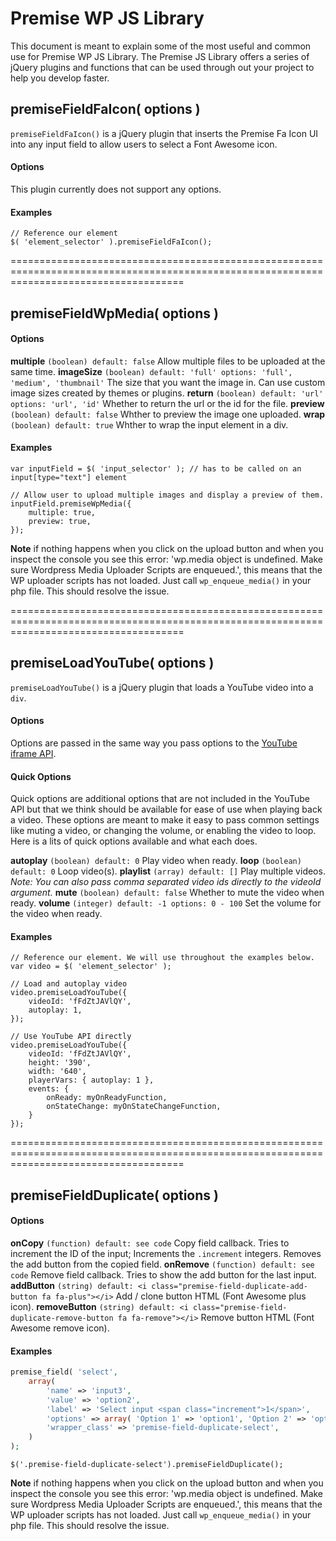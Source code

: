 # Premise WP JS Library #

This document is meant to explain some of the most useful and common use for Premise WP JS Library. The Premise JS Library offers a series of jQuery plugins and functions that can be used through out your project to help you develop faster.

## premiseFieldFaIcon( options ) ##

`premiseFieldFaIcon()` is a jQuery plugin that inserts the Premise Fa Icon UI into any input field to allow users to select a Font Awesome icon.

#### Options ####

This plugin currently does not support any options.

#### Examples ####

```JS
// Reference our element
$( 'element_selector' ).premiseFieldFaIcon();
```
==========================================================================================================================================

## premiseFieldWpMedia( options ) ##

#### Options ####

**multiple** `(boolean) default: false` Allow multiple files to be uploaded at the same time.
**imageSize** `(boolean) default: 'full' options: 'full', 'medium', 'thumbnail'` The size that you want the image in. Can use custom image sizes created by themes or plugins.
**return** `(boolean) default: 'url' options: 'url', 'id'` Whether to return the url or the id for the file.
**preview** `(boolean) default: false` Whther to preview the image one uploaded.
**wrap** `(boolean) default: true` Whther to wrap the input element in a div.

#### Examples ####

```JS
var inputField = $( 'input_selector' ); // has to be called on an input[type="text"] element

// Allow user to upload multiple images and display a preview of them.
inputField.premiseWpMedia({
	multiple: true,
	preview: true,
});
```

**Note** if nothing happens when you click on the upload button and when you inspect the console you see this error: 'wp.media object is undefined. Make sure Wordpress Media Uploader Scripts are enqueued.', this means that the WP uploader scripts has not loaded. Just call `wp_enqueue_media()` in your php file. This should resolve the issue.

==========================================================================================================================================

## premiseLoadYouTube( options ) ##

`premiseLoadYouTube()` is a jQuery plugin that loads a YouTube video into a `div`.

#### Options ####

Options are passed in the same way you pass options to the [YouTube iframe API](https://developers.google.com/youtube/iframe_api_reference).

#### Quick Options ####

Quick options are additional options that are not included in the YouTube API but that we think should be available for ease of use when playing back a video. These options are meant to make it easy to pass common settings like muting a video, or changing the volume, or enabling the video to loop. Here is a lits of quick options available and what each does.

**autoplay** `(boolean) default: 0` Play video when ready.
**loop** `(boolean) default: 0` Loop video(s).
**playlist** `(array) default: []` Play multiple videos. *Note: You can also pass comma separated video ids directly to the videoId argument.*
**mute** `(boolean) default: false` Whether to mute the video when ready.
**volume** `(integer) default: -1 options: 0 - 100` Set the volume for the video when ready.

#### Examples ####

```JS
// Reference our element. We will use throughout the examples below.
var video = $( 'element_selector' );

// Load and autoplay video
video.premiseLoadYouTube({
	videoId: 'fFdZtJAVlQY',
	autoplay: 1,
});

// Use YouTube API directly
video.premiseLoadYouTube({
	videoId: 'fFdZtJAVlQY',
	height: '390',
	width: '640',
	playerVars: { autoplay: 1 },
	events: {
		onReady: myOnReadyFunction,
		onStateChange: myOnStateChangeFunction,
	}
});
```

==========================================================================================================================================

## premiseFieldDuplicate( options ) ##

#### Options ####

**onCopy** `(function) default: see code` Copy field callback. Tries to increment the ID of the input; Increments the `.increment` integers. Removes the add button from the copied field.
**onRemove** `(function) default: see code` Remove field callback. Tries to show the add button for the last input.
**addButton** `(string) default: <i class="premise-field-duplicate-add-button fa fa-plus"></i>` Add / clone button HTML (Font Awesome plus icon).
**removeButton** `(string) default: <i class="premise-field-duplicate-remove-button fa fa-remove"></i>` Remove button HTML (Font Awesome remove icon).

#### Examples ####

```PHP
premise_field( 'select',
	array(
		'name' => 'input3',
		'value' => 'option2',
		'label' => 'Select input <span class="increment">1</span>',
		'options' => array( 'Option 1' => 'option1', 'Option 2' => 'option2' ),
		'wrapper_class' => 'premise-field-duplicate-select',
	)
);
```

```JS
$('.premise-field-duplicate-select').premiseFieldDuplicate();
```

**Note** if nothing happens when you click on the upload button and when you inspect the console you see this error: 'wp.media object is undefined. Make sure Wordpress Media Uploader Scripts are enqueued.', this means that the WP uploader scripts has not loaded. Just call `wp_enqueue_media()` in your php file. This should resolve the issue.


